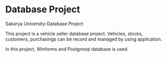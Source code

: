 # Database Project
Sakarya University-Database Project

This project is a vehicle seller database project. Vehicles, stocks, customers, purchasings can be record and managed by using application.

In this project, Winforms and Postgresql database is used.
